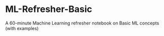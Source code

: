 # ML-Refresher-Basic
A 60-minute Machine Learning refresher notebook on Basic ML concepts (with examples)

